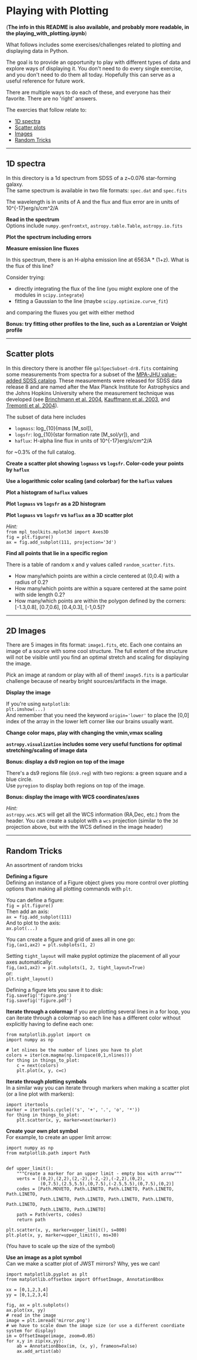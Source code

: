 # Playing with Plotting

(**The info in this README is also available, and probably more readable, in the playing_with_plotting.ipynb**)

What follows includes some exercises/challenges related to plotting and displaying data in Python. 

The goal is to provide an opportunity to play with different types of data and explore ways of displaying it. You don't need to do every single exercise, and you don't need to do them all today. Hopefully this can serve as a useful reference for future work. 

There are multiple ways to do each of these, and everyone has their favorite. There are no 'right' answers.

The exercies that follow relate to:  
- [1D spectra](#1dspectra)
- [Scatter plots](#scatter)
- [Images](#image)
- [Random Tricks](#tricks)

---

<a id='1dspectra'></a>
## 1D spectra

In this directory is a 1d spectrum from SDSS of a z~0.076 star-forming galaxy.  
The same spectrum is available in two file formats: `spec.dat` and `spec.fits`  

The wavelength is in units of A and the flux and flux error are in units of 10^{-17}erg/s/cm^2/A

**Read in the spectrum**  
Options include `numpy.genfromtxt`, `astropy.table.Table`, `astropy.io.fits`

**Plot the spectrum including errors**

**Measure emission line fluxes**  

In this spectrum, there is an H-alpha emission line at 6563A * (1+z). What is the flux of this line?

Consider trying:
- directly integrating the flux of the line (you might explore one of the modules in `scipy.integrate`)
- fitting a Gaussian to the line (maybe `scipy.optimize.curve_fit`)

and comparing the fluxes you get with either method

**Bonus: try fitting other profiles to the line, such as a Lorentzian or Voight profile**


---
<a id='scatter'></a>
## Scatter plots

In this directory there is another file `galSpecSubset-dr8.fits` containing some measurements from spectra for a subset of the [MPA-JHU value-added SDSS catalog](https://www.sdss.org/dr12/spectro/galaxy_mpajhu/). These measurements were released for SDSS data release 8 and are named after the Max Planck Institute for Astrophysics and the Johns Hopkins University where the measurement technique was developed (see [Brinchmann et al. 2004](http://adsabs.harvard.edu/abs/2004MNRAS.351.1151B), [Kauffmann et al. 2003](http://adsabs.harvard.edu/abs/2003MNRAS.341...33K), and [Tremonti et al. 2004](http://adsabs.harvard.edu/abs/2004ApJ...613..898T)).

The subset of data here includes
- `logmass`: log_{10}(mass [M_sol]),
- `logsfr`: log_{10}(star formation rate [M_sol/yr]), and 
- `haflux`: H-alpha line flux in units of 10^{-17}erg/s/cm^2/A 

for ~0.3% of the full catalog. 


**Create a scatter plot showing `logmass` vs `logsfr`. Color-code your points by `haflux`**

**Use a logarithmic color scaling (and colorbar) for the `haflux` values**

**Plot a histogram of `haflux` values**

**Plot `logmass` vs `logsfr` as a 2D histogram**

**Plot `logmass` vs `logsfr` vs `haflux` as a 3D scatter plot**

_Hint:_   
`from mpl_toolkits.mplot3d import Axes3D`  
`fig = plt.figure()`  
`ax = fig.add_subplot(111, projection='3d')`


**Find all points that lie in a specific region**

There is a table of random x and y values called `random_scatter.fits`.

- How many/which points are within a circle centered at (0,0.4) with a radius of 0.2?
- How many/which points are within a square centered at the same point with side length 0.2?
- How many/which points are within the polygon defined by the corners: [-1.3,0.8], [0.7,0.6], [0.4,0.3], [-1,0.5]? 


---
<a id='image'></a>
## 2D Images

There are 5 images in fits format: `image1.fits`, etc. Each one contains an image of a source with some cool structure. The full extent of the structure will not be visible until you find an optimal stretch and scaling for displaying the image. 

Pick an image at random or play with all of them! `image5.fits` is a particular challenge because of nearby bright sources/artifacts in the image. 


**Display the image**

If you're using `matplotlib`:  
`plt.imshow(...)`  
And remember that you need the keyword `origin='lower'` to place the [0,0] index of the array in the lower left corner like our brains usually want.


**Change color maps, play with changing the vmin,vmax scaling**


**`astropy.visualization` includes some very useful functions for optimal stretching/scaling of image data**


**Bonus: display a ds9 region on top of the image**

There's a ds9 regions file (`ds9.reg`) with two regions: a green square and a blue circle.    
Use `pyregion` to display both regions on top of the image.


**Bonus: display the image with WCS coordinates/axes**

_Hint:_  
`astropy.wcs.WCS` will get all the WCS information (RA,Dec, etc.) from the header. You can create a subplot with a `wcs` projection (similar to the `3d` projection above, but with the WCS defined in the image header)


---
<a id='tricks'></a>
## Random Tricks

An assortment of random tricks

**Defining a figure**  
Defining an instance of a Figure object gives you more control over plotting options than making all plotting commands with `plt`. 

You can define a figure:  
`fig = plt.figure()`  
Then add an axis:  
`ax = fig.add_subplot(111)`  
And to plot to the axis:  
`ax.plot(...)`

You can create a figure and grid of axes all in one go:  
`fig,(ax1,ax2) = plt.subplots(1, 2)`

Setting `tight_layout` will make pyplot optimize the placement of all your axes automatically:  
`fig,(ax1,ax2) = plt.subplots(1, 2, tight_layout=True)`  
or:  
`plt.tight_layout()`

Defining a figure lets you save it to disk:  
`fig.savefig('figure.png')`  
`fig.savefig('figure.pdf')`


**Iterate through a colormap**
If you are plotting several lines in a for loop, you can iterate through a colormap so each line has a different color without explicitly having to define each one:

```
from matplotlib.pyplot import cm  
import numpy as np  

# let nlines be the number of lines you have to plot  
colors = iter(cm.magma(np.linspace(0,1,nlines)))  
for thing in things_to_plot:  
    c = next(colors)  
    plt.plot(x, y, c=c)
```


**Iterate through plotting symbols**  
In a similar way you can iterate through markers when making a scatter plot (or a line plot with markers):

```
import itertools
marker = itertools.cycle(('s', '+', '.', 'o', '*')) 
for thing in things_to_plot:
    plt.scatter(x, y, marker=next(marker))
```


**Create your own plot symbol**  
For example, to create an upper limit arrow:  

```
import numpy as np
from matplotlib.path import Path


def upper_limit():
    """Create a marker for an upper limit - empty box with arrow"""
    verts = [(0,2),(2,2),(2,-2),(-2,-2),(-2,2),(0,2),
             (0,7.5),(2.5,5.5),(0,7.5),(-2.5,5.5),(0,7.5),(0,2)]
    codes = [Path.MOVETO, Path.LINETO, Path.LINETO, Path.LINETO, Path.LINETO,
             Path.LINETO, Path.LINETO, Path.LINETO, Path.LINETO, Path.LINETO,
             Path.LINETO, Path.LINETO]
    path = Path(verts, codes)
    return path
    
plt.scatter(x, y, marker=upper_limit(), s=800)
plt.plot(x, y, marker=upper_limit(), ms=30)
```
(You have to scale up the size of the symbol)


**Use an image as a plot symbol**  
Can we make a scatter plot of JWST mirrors? Why, yes we can!  

```
import matplotlib.pyplot as plt
from matplotlib.offsetbox import OffsetImage, AnnotationBbox

xx = [0,1,2,3,4]
yy = [0,1,2,3,4]

fig, ax = plt.subplots()
ax.plot(xx, yy)
# read in the image
image = plt.imread('mirror.png')
# we have to scale down the image size (or use a different coordiate system for display)
im = OffsetImage(image, zoom=0.05)
for x,y in zip(xx,yy):
    ab = AnnotationBbox(im, (x, y), frameon=False)
    ax.add_artist(ab)
```
